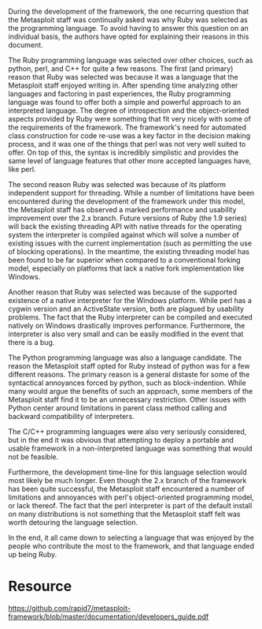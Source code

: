 During the development of the framework, the one recurring question that the Metasploit staff was continually asked was why Ruby was selected as the programming language. To avoid having to answer this question on an individual basis, the authors have opted for explaining their reasons in this document.

The Ruby programming language was selected over other choices, such as python, perl, and C++ for quite a few reasons. The first (and primary) reason that Ruby was selected was because it was a language that the Metasploit staff enjoyed writing in. After spending time analyzing other languages and factoring in past experiences, the Ruby programming language was found to offer both a simple and powerful approach to an interpreted language. The degree of introspection and the object-oriented aspects provided by Ruby were something that fit very nicely with some of the requirements of the framework. The framework's need for automated class construction for code re-use was a key factor in the decision making process, and it was one of the things that perl was not very well suited to offer. On top of this, the syntax is incredibly simplistic and provides the same level of language features that other more accepted languages have, like perl.

The second reason Ruby was selected was because of its platform independent support for threading. While a number of limitations have been encountered during the development of the framework under this model, the Metasploit staff has observed a marked performance and usability improvement over the 2.x branch. Future versions of Ruby (the 1.9 series) will back the existing threading API with native threads for the operating system the interpreter is compiled against which will solve a number of existing issues with the current implementation (such as permitting the use of blocking operations). In the meantime, the existing threading model has been found to be far superior when compared to a conventional forking model, especially on platforms that lack a native fork implementation like Windows.

Another reason that Ruby was selected was because of the supported existence of a native interpreter for the Windows platform. While perl has a cygwin version and an ActiveState version, both are plagued by usability problems. The fact that the Ruby interpreter can be compiled and executed natively on Windows drastically improves performance. Furthermore, the interpreter is also very small and can be easily modified in the event that there is a bug.

The Python programming language was also a language candidate. The reason the Metasploit staff opted for Ruby instead of python was for a few different reasons. The primary reason is a general distaste for some of the syntactical annoyances forced by python, such as block-indention. While many would argue the benefits of such an approach, some members of the Metasploit staff find it to be an unnecessary restriction. Other issues with Python center around limitations in parent class method calling and backward compatibility of interpreters.

The C/C++ programming languages were also very seriously considered, but in the end it was obvious that attempting to deploy a portable and usable framework in a non-interpreted language was something that would not be feasible.

Furthermore, the development time-line for this language selection would most likely be much longer. Even though the 2.x branch of the framework has been quite successful, the Metasploit staff encountered a number of limitations and annoyances with perl's object-oriented programming model, or lack thereof. The fact that the perl interpreter is part of the default install on many distributions is not something that the Metasploit staff felt was worth detouring the language selection. 

In the end, it all came down to selecting a language that was enjoyed by the people who contribute the most to the framework, and that language ended up being Ruby.

# Resource

https://github.com/rapid7/metasploit-framework/blob/master/documentation/developers_guide.pdf